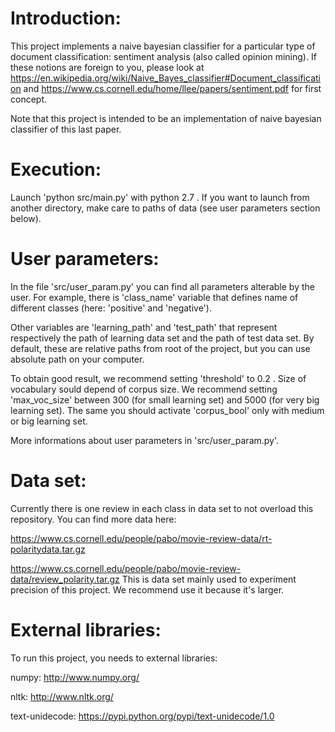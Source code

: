 Introduction:
=============

This project implements a naive bayesian classifier for a particular type of
document classification: sentiment analysis (also called opinion mining).
If these notions are foreign to you, please look at
https://en.wikipedia.org/wiki/Naive_Bayes_classifier#Document_classification
and
https://www.cs.cornell.edu/home/llee/papers/sentiment.pdf
for first concept.

Note that this project is intended to be an implementation of naive bayesian
classifier of this last paper.

Execution:
==========

Launch 'python src/main.py' with python 2.7 . If you want to launch from another
directory, make care to paths of data (see user parameters section below).

User parameters:
================

In the file 'src/user_param.py' you can find all parameters alterable by the
user. For example, there is 'class_name' variable that defines name of different
classes (here: 'positive' and 'negative').

Other variables are 'learning_path' and 'test_path' that represent respectively
the path of learning data set and the path of test data set. By default, these
are relative paths from root of the project, but you can use absolute path on
your computer.

To obtain good result, we recommend setting 'threshold' to 0.2 . Size of
vocabulary sould depend of corpus size. We recommend setting 'max_voc_size'
between 300 (for small learning set) and 5000 (for very big learning set). The
same you should activate 'corpus_bool' only with medium or big learning set.

More informations about user parameters in 'src/user_param.py'.

Data set:
=========

Currently there is one review in each class in data set to not overload this
repository.
You can find more data here:

https://www.cs.cornell.edu/people/pabo/movie-review-data/rt-polaritydata.tar.gz

https://www.cs.cornell.edu/people/pabo/movie-review-data/review_polarity.tar.gz
This is data set mainly used to experiment precision of this project. We
recommend use it because it's larger.

External libraries:
===================

To run this project, you needs to external libraries:

numpy:
http://www.numpy.org/

nltk:
http://www.nltk.org/

text-unidecode:
https://pypi.python.org/pypi/text-unidecode/1.0


